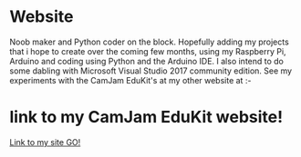 # Website

Noob maker and Python coder on the block. Hopefully adding my projects that i hope to create over the coming few months, using my Raspberry Pi, Arduino and coding using Python and the Arduino IDE. I also intend to do some dabling with Microsoft Visual Studio 2017 community edition.
See my experiments with the CamJam EduKit's at my other website at :- 
# link to my CamJam EduKit website!

[Link to my site GO!](https://noobcoder-and-maker.github.io/NoobCoders-experiments-with-the-CamJam-EduKit)
